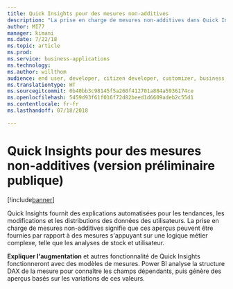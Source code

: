 ```yaml
---
title: Quick Insights pour des mesures non-additives
description: "La prise en charge de mesures non-additives dans Quick Insights permettra de fournir ces aperçus par rapport à des mesures s'appuyant sur une logique métier complexe, telle que les analyses de stock et utilisateur"
author: MI77
manager: kimani
ms.date: 7/22/18
ms.topic: article
ms.prod: 
ms.service: business-applications
ms.technology: 
ms.author: willthom
audience: end user, developer, citizen developer, customizer, business analyst, IT pro
ms.translationtype: HT
ms.sourcegitcommit: 0b40bb3c98145f5a260f412701a884a5936174ce
ms.openlocfilehash: 5459d93f61f016f72d82beed1d6609adeb2c55d1
ms.contentlocale: fr-fr
ms.lasthandoff: 07/18/2018

---
```


# <a name="quick-insights-for-non-additive-measures-public-preview"></a>Quick Insights pour des mesures non-additives (version préliminaire publique)

[!include[banner](../../../includes/banner.md)]

Quick Insights fournit des explications automatisées pour les tendances, les modifications et les distributions des données des utilisateurs. La prise en charge de mesures non-additives signifie que ces aperçus peuvent être fournies par rapport à des mesures s'appuyant sur une logique métier complexe, telle que les analyses de stock et utilisateur. 

**Expliquer l'augmentation** et autres fonctionnalité de Quick Insights fonctionneront avec des modèles de mesures. Power BI analyse la structure DAX de la mesure pour connaître les champs dépendants, puis génère des aperçus basés sur les variations de ces valeurs.

<!--
### Who uses this feature
This feature is intended for all report users. It works without any additional setup. 
## Status
### Development status
In development
#### Target timeframe
October ‘18
-->

